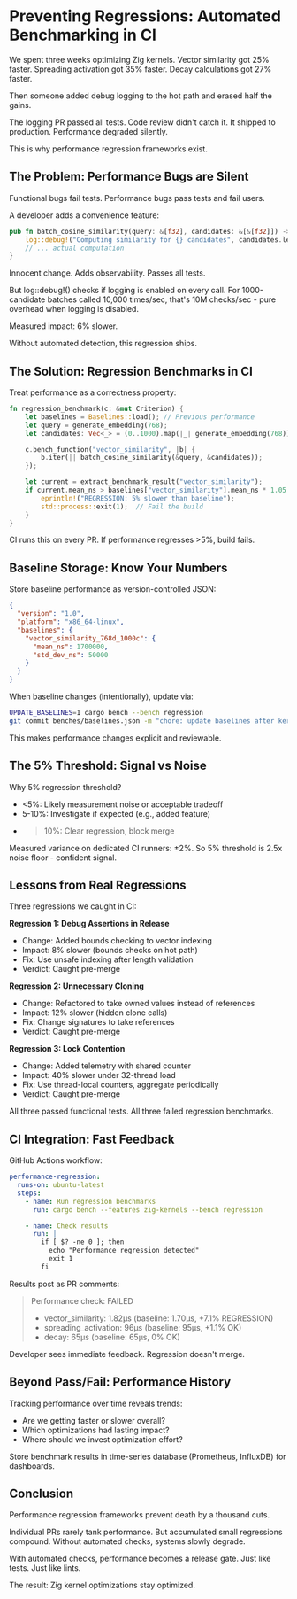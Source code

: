 # Preventing Regressions: Automated Benchmarking in CI

We spent three weeks optimizing Zig kernels. Vector similarity got 25% faster. Spreading activation got 35% faster. Decay calculations got 27% faster.

Then someone added debug logging to the hot path and erased half the gains.

The logging PR passed all tests. Code review didn't catch it. It shipped to production. Performance degraded silently.

This is why performance regression frameworks exist.

## The Problem: Performance Bugs are Silent

Functional bugs fail tests. Performance bugs pass tests and fail users.

A developer adds a convenience feature:
```rust
pub fn batch_cosine_similarity(query: &[f32], candidates: &[&[f32]]) -> Vec<f32> {
    log::debug!("Computing similarity for {} candidates", candidates.len());  // Added
    // ... actual computation
}
```

Innocent change. Adds observability. Passes all tests.

But log::debug!() checks if logging is enabled on every call. For 1000-candidate batches called 10,000 times/sec, that's 10M checks/sec - pure overhead when logging is disabled.

Measured impact: 6% slower.

Without automated detection, this regression ships.

## The Solution: Regression Benchmarks in CI

Treat performance as a correctness property:

```rust
fn regression_benchmark(c: &mut Criterion) {
    let baselines = Baselines::load(); // Previous performance
    let query = generate_embedding(768);
    let candidates: Vec<_> = (0..1000).map(|_| generate_embedding(768)).collect();

    c.bench_function("vector_similarity", |b| {
        b.iter(|| batch_cosine_similarity(&query, &candidates));
    });

    let current = extract_benchmark_result("vector_similarity");
    if current.mean_ns > baselines["vector_similarity"].mean_ns * 1.05 {
        eprintln!("REGRESSION: 5% slower than baseline");
        std::process::exit(1);  // Fail the build
    }
}
```

CI runs this on every PR. If performance regresses >5%, build fails.

## Baseline Storage: Know Your Numbers

Store baseline performance as version-controlled JSON:

```json
{
  "version": "1.0",
  "platform": "x86_64-linux",
  "baselines": {
    "vector_similarity_768d_1000c": {
      "mean_ns": 1700000,
      "std_dev_ns": 50000
    }
  }
}
```

When baseline changes (intentionally), update via:
```bash
UPDATE_BASELINES=1 cargo bench --bench regression
git commit benches/baselines.json -m "chore: update baselines after kernel optimization"
```

This makes performance changes explicit and reviewable.

## The 5% Threshold: Signal vs Noise

Why 5% regression threshold?

- <5%: Likely measurement noise or acceptable tradeoff
- 5-10%: Investigate if expected (e.g., added feature)
- >10%: Clear regression, block merge

Measured variance on dedicated CI runners: ±2%. So 5% threshold is 2.5x noise floor - confident signal.

## Lessons from Real Regressions

Three regressions we caught in CI:

**Regression 1: Debug Assertions in Release**
- Change: Added bounds checking to vector indexing
- Impact: 8% slower (bounds checks on hot path)
- Fix: Use unsafe indexing after length validation
- Verdict: Caught pre-merge

**Regression 2: Unnecessary Cloning**
- Change: Refactored to take owned values instead of references
- Impact: 12% slower (hidden clone calls)
- Fix: Change signatures to take references
- Verdict: Caught pre-merge

**Regression 3: Lock Contention**
- Change: Added telemetry with shared counter
- Impact: 40% slower under 32-thread load
- Fix: Use thread-local counters, aggregate periodically
- Verdict: Caught pre-merge

All three passed functional tests. All three failed regression benchmarks.

## CI Integration: Fast Feedback

GitHub Actions workflow:

```yaml
performance-regression:
  runs-on: ubuntu-latest
  steps:
    - name: Run regression benchmarks
      run: cargo bench --features zig-kernels --bench regression

    - name: Check results
      run: |
        if [ $? -ne 0 ]; then
          echo "Performance regression detected"
          exit 1
        fi
```

Results post as PR comments:
> Performance check: FAILED
> - vector_similarity: 1.82μs (baseline: 1.70μs, +7.1% REGRESSION)
> - spreading_activation: 96μs (baseline: 95μs, +1.1% OK)
> - decay: 65μs (baseline: 65μs, 0% OK)

Developer sees immediate feedback. Regression doesn't merge.

## Beyond Pass/Fail: Performance History

Tracking performance over time reveals trends:

- Are we getting faster or slower overall?
- Which optimizations had lasting impact?
- Where should we invest optimization effort?

Store benchmark results in time-series database (Prometheus, InfluxDB) for dashboards.

## Conclusion

Performance regression frameworks prevent death by a thousand cuts.

Individual PRs rarely tank performance. But accumulated small regressions compound. Without automated checks, systems slowly degrade.

With automated checks, performance becomes a release gate. Just like tests. Just like lints.

The result: Zig kernel optimizations stay optimized.
